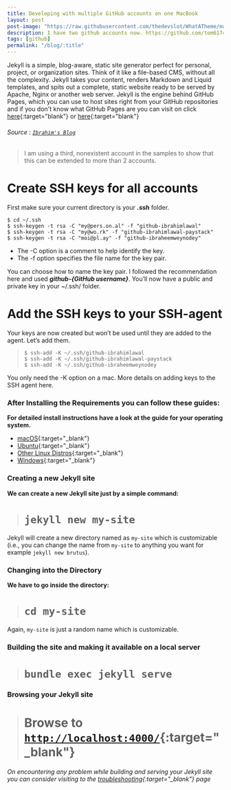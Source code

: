 ```yaml
---
title: Developing with multiple GitHub accounts on one MacBook
layout: post
post-image: "https://raw.githubusercontent.com/thedevslot/WhatATheme/master/assets/images/What%20is%20Jekyll%20and%20How%20to%20use%20it.png?token=AHMQUELVG36IDSA4SZEZ5P26Z64IW"
description: I have two github accounts now. https://github.com/tom6174 and https://github.com/thomas6174. Both are very active accounts. This post outlines how I setup my MacBook for easy git usage.
tags: [github]
permalink: "/blog/:title"
---
```


Jekyll is a simple, blog-aware, static site generator perfect for personal, project, or organization sites. Think of it like a file-based CMS, without all the complexity. Jekyll takes your content, renders Markdown and Liquid templates, and spits out a complete, static website ready to be served by Apache, Nginx or another web server. Jekyll is the engine behind GitHub Pages, which you can use to host sites right from your GitHub repositories and if you don't know what GitHub Pages are you can visit on click [here](https://help.github.com/en/github/working-with-github-pages/about-github-pages){:target="blank"} or [here](https://pages.github.com/){:target="blank"}
###### Source : [`Ibrahim's Blog`](https://medium.com/@ibrahimlawal/developing-with-multiple-github-accounts-on-one-macbook-94ff6d4ab9ca)

> I am using a third, nonexistent account in the samples to show that this can be extended to more than 2 accounts.
	
# Create SSH keys for all accounts
First make sure your current directory is your ***.ssh*** folder.

`$ cd ~/.ssh`<br>
`$ ssh-keygen -t rsa -C "my@pers.on.al" -f "github-ibrahimlawal"`<br>
`$ ssh-keygen -t rsa -C "my@wo.rk" -f "github-ibrahimlawal-paystack"`<br>
`$ ssh-keygen -t rsa -C "moi@pl.ay" -f "github-ibraheemweynodey"`<br>

* The -C option is a comment to help identify the key.
* The -f option specifies the file name for the key pair.


You can choose how to name the key pair. I followed the recommendation here and used ***github-{GitHub username}***.
You’ll now have a public and private key in your ~/.ssh/ folder.

# Add the SSH keys to your SSH-agent
Your keys are now created but won’t be used until they are added to the agent. Let’s add them.

>`$ ssh-add -K ~/.ssh/github-ibrahimlawal`<br>
>`$ ssh-add -K ~/.ssh/github-ibrahimlawal-paystack`<br>
>`$ ssh-add -K ~/.ssh/github-ibraheemweynodey`

You only need the -K option on a mac. More details on adding keys to the SSH agent here.

### After Installing the Requirements you can follow these guides:
**For detailed install instructions have a look at the guide for your operating system.**
* [macOS](https://jekyllrb.com/docs/installation/macos/){:target="_blank"}
* [Ubuntu](https://jekyllrb.com/docs/installation/ubuntu/){:target="_blank"}
* [Other Linux Distros](https://jekyllrb.com/docs/installation/other-linux/){:target="_blank"}
* [Windows](https://jekyllrb.com/docs/installation/windows/){:target="_blank"}

### Creating a new Jekyll site
**We can create a new Jekyll site just by a simple command:**<br>
> # `jekyll new my-site`

Jekyll will create a new directory named as `my-site` which is customizable (i.e., you can change the name from `my-site` to anything you want for example `jekyll new brutus`).

### Changing into the Directory
**We have to go inside the directory:**<br>
> # `cd my-site`

Again, `my-site` is just a random name which is customizable.

### Building the site and making it available on a local server
> # `bundle exec jekyll serve`

### Browsing your Jekyll site
> # Browse to [`http://localhost:4000/`](http://localhost:4000/){:target="_blank"}

###### On encountering any problem while building and serving your Jekyll site you can consider visiting to the [troubleshooting](https://jekyllrb.com/docs/troubleshooting/#configuration-problems){:target="_blank"} page